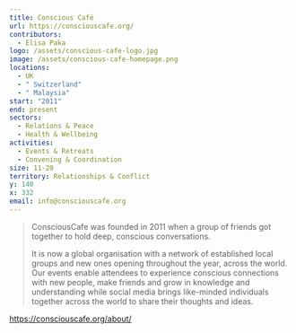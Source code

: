 ```yaml
---
title: Conscious Café
url: https://consciouscafe.org/
contributors:
  - Elisa Paka
logo: /assets/conscious-cafe-logo.jpg
image: /assets/conscious-cafe-homepage.png
locations:
  - UK
  - " Switzerland"
  - " Malaysia"
start: "2011"
end: present
sectors:
  - Relations & Peace
  - Health & Wellbeing
activities:
  - Events & Retreats
  - Convening & Coordination
size: 11-20
territory: Relationships & Conflict
y: 140
x: 332
email: info@consciouscafe.org
---
```

> ConsciousCafe was founded in 2011 when a group of friends got together to hold deep, conscious conversations.
> 
> It is now a global organisation with a network of established local groups and new ones opening throughout the year, across the world. Our events enable attendees to experience conscious connections with new people, make friends and grow in knowledge and understanding while social media brings like-minded individuals together across the world to share their thoughts and ideas.

https://consciouscafe.org/about/
